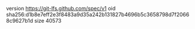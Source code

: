 version https://git-lfs.github.com/spec/v1
oid sha256:d1b8e7eff2e3f8483a9d35a242b131827b4696b5c3658798d7f20668c9627b1d
size 40573
